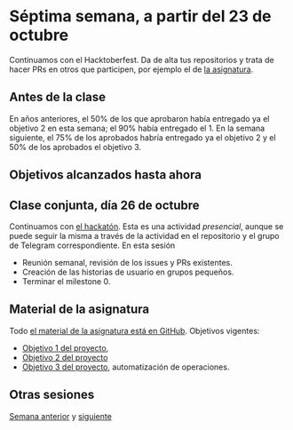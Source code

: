 # Séptima semana, a partir del 23 de octubre

Continuamos con el Hacktoberfest. Da de alta tus repositorios y trata de
hacer PRs en otros que participen, por ejemplo el de [la
asignatura](https://jj.github.io/IV).

## Antes de la clase

En años anteriores, el 50% de los que aprobaron había entregado ya el objetivo 2
en esta semana; el 90% había entregado el 1. En la semana siguiente, el 75% de
los aprobados habría entregado ya el objetivo 2 y el 50% de los aprobados el
objetivo 3.

## Objetivos alcanzados hasta ahora


## Clase conjunta, día 26 de octubre

Continuamos con [el hackatón](https://github.com/JJ/KeMeVoi). Esta es una
actividad *presencial*, aunque se puede seguir la misma a través de la actividad
en el repositorio y el grupo de Telegram correspondiente. En esta sesión

* Reunión semanal, revisión de los issues y PRs existentes.
* Creación de las historias de usuario en grupos pequeños.
* Terminar el milestone 0.

## Material de la asignatura

Todo [el material de la asignatura está en
GitHub](http://jj.github.io/IV). Objetivos vigentes:

* [Objetivo 1 del
   proyecto](http://jj.github.io/IV/documentos/proyecto/1.Planificacion),
* [Objetivo 2 del proyecto](http://jj.github.io/IV/documentos/proyecto/2.Modelo)
* [Objetivo 3 del
  proyecto](http://jj.github.io/IV/documentos/proyecto/3.Automatizar),
  automatización de operaciones.

## Otras sesiones

[Semana anterior](semana-06.md) y [siguiente](semana-08.md)
